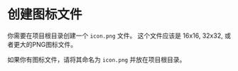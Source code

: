 # 创建图标文件

你需要在项目根目录创建一个 `icon.png` 文件。
这个文件应该是 16x16, 32x32, 或者更大的PNG图标文件。

如果你有图标文件，请将其命名为 `icon.png` 并放在项目根目录。
